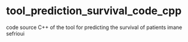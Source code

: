 # tool_prediction_survival_code_cpp
code source C++ of the tool for predicting the survival of patients
imane sefrioui
